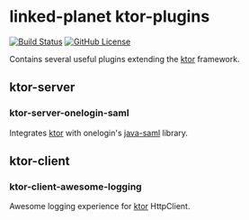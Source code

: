 # linked-planet ktor-plugins

[![Build Status](https://github.com/linked-planet/ktor-plugins/actions/workflows/default.yml/badge.svg)](https://github.com/linked-planet/ktor-plugins/actions/workflows/default.yml)
[![GitHub License](https://img.shields.io/badge/license-Apache%20License%202.0-blue.svg?style=flat)](http://www.apache.org/licenses/LICENSE-2.0)

Contains several useful plugins extending the [ktor][ktor] framework.

## ktor-server

### ktor-server-onelogin-saml

Integrates [ktor][ktor] with onelogin's [java-saml][java-saml] library.

## ktor-client

### ktor-client-awesome-logging

Awesome logging experience for [ktor][ktor] HttpClient.


[ktor]: https://ktor.io

[java-saml]: https://github.com/onelogin/java-saml

